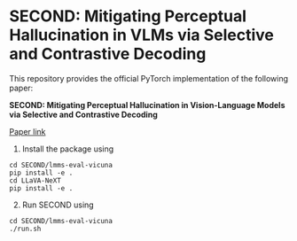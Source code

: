# SECOND: Mitigating Perceptual Hallucination in VLMs via Selective and Contrastive Decoding
This repository provides the official PyTorch implementation of the following paper:

**SECOND: Mitigating Perceptual Hallucination in Vision-Language Models via Selective and Contrastive Decoding**

[Paper link](https://arxiv.org/abs/2506.08391)


1. Install the package using
<pre><code>cd SECOND/lmms-eval-vicuna
pip install -e .
cd LLaVA-NeXT
pip install -e .
</code></pre>


2. Run SECOND using
<pre><code>cd SECOND/lmms-eval-vicuna
./run.sh
</code></pre>
